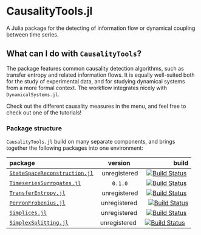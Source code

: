 # CausalityTools.jl

A Julia package for the detecting of information flow or dynamical coupling between time series.

## What can I do with `CausalityTools`?
The package features common causality detection algorithms, such as transfer entropy and related information flows. It is equally well-suited both for the study of experimental data, and for studying dynamical systems from a more formal context. The workflow integrates nicely with `DynamicalSystems.jl`.

Check out the different causality measures in the menu, and feel free to check
out one of the tutorials!


### Package structure
`CausalityTools.jl` build on many separate components, and brings together the following packages into one environment:


| package | version |  build |  
| :---   |    :---:    |   ---: |  
| [`StateSpaceReconstruction.jl`](https://github.com/kahaaga/StateSpaceReconstruction.jl/) | unregistered | [![Build Status](https://travis-ci.org/kahaaga/StateSpaceReconstruction.jl.svg?branch=master)](https://travis-ci.org/kahaaga/StateSpaceReconstruction.jl) |
| [`TimeseriesSurrogates.jl`](https://github.com/kahaaga/TimeseriesSurrogates.jl/) | `0.1.0` | [![Build Status](https://travis-ci.org/kahaaga/TimeseriesSurrogates.jl.svg?branch=master)](https://travis-ci.org/kahaaga/TimeseriesSurrogates.jl) |
| [`TransferEntropy.jl`](https://github.com/kahaaga/TransferEntropy.jl/) | unregistered | [![Build Status](https://travis-ci.org/kahaaga/TransferEntropy.jl.svg?branch=master)](https://travis-ci.org/kahaaga/TransferEntropy.jl) |
| [`PerronFrobenius.jl`](https://github.com/kahaaga/PerronFrobenius.jl/) | unregistered  | [![Build Status](https://travis-ci.org/kahaaga/PerronFrobenius.jl.svg?branch=master)](https://travis-ci.org/kahaaga/PerronFrobenius.jl) |
| [`Simplices.jl`](https://github.com/kahaaga/Simplices.jl/) | unregistered  | [![Build Status](https://travis-ci.org/kahaaga/Simplices.jl.svg?branch=master)](https://travis-ci.org/kahaaga/Simplices.jl) |
| [`SimplexSplitting.jl`](https://github.com/kahaaga/SimplexSplitting.jl/) |unregistered  | [![Build Status](https://travis-ci.org/kahaaga/SimplexSplitting.jl.svg?branch=master)](https://travis-ci.org/kahaaga/SimplexSplitting.jl)  |
